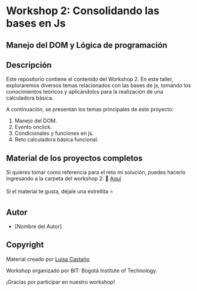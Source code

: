 # Workshop 2: Consolidando las bases en Js
## Manejo del DOM y Lógica de programación

## Descripción
Este repositorio contiene el contenido del Workshop 2. En este taller, exploraremos diversos temas relacionados con las bases de js, tomando los conocimientos teóricos y aplicándolos para la realización de una calculadora básica.

A continuación, se presentan los temas principales de este proyecto:

1. Manejo del DOM.
2. Evento onclick.
3. Condicionales y funciones en js.
3. Reto calculadora básica funcional.

## Material de los proyectos completos

Si quieres tomar como referencia para el reto mi solución, puedes hacerlo ingresando a la carpeta del workshop 2: :file_folder:  [Aquí](https://github.com/LuisaCastano40/WorkshopsBIT-2023)<br><br>
Si el material te gusta, déjale una estrellita :star:

## Autor
- [Nombre del Autor]

## Copyright
Material creado por [Luisa Castaño](https://github.com/LuisaCastano40)<br>

Workshop organizado por BIT: Bogotá Institute of Technology.<br>

¡Gracias por participar en nuestro workshop!
